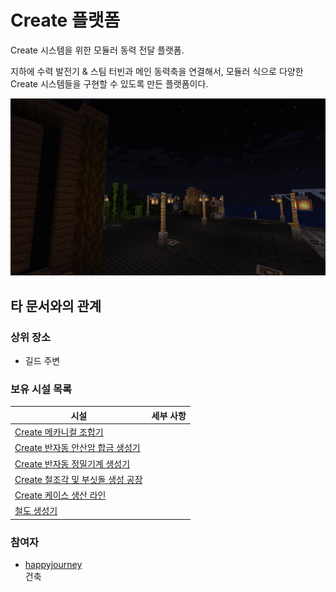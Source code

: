 # Create 플랫폼

Create 시스템을 위한 모듈러 동력 전달 플랫폼.

지하에 수력 발전기 & 스팀 터빈과 메인 동력축을 연결해서, 모듈러 식으로 다양한 Create 시스템들을 구현할 수 있도록 만든 플랫폼이다.

![asdf](../../asset/buildings/create_platform/main.jpg)

## 타 문서와의 관계
### 상위 장소
<!-- tag_source_open:link_list:child_spot -->
- 길드 주변
<!-- tag_close -->

<!-- ### 하위 장소 목록 -->
<!-- tag_target_open:reverse_link_list:child_spot -->
<!-- tag_arg:preset:spots_inside -->
<!-- tag_close -->

<!-- 보유 시설 목록 -->
<!-- tag_target_open:reverse_link_list:building_spot -->
<!-- tag_arg:preset:systems_inside -->
### 보유 시설 목록
|시설|세부 사항|
|---|---|
|[Create 메카니컬 조합기](../systems/create_mechanical_crafter.md)||
|[Create 반자동 안산암 합금 생성기](../systems/create_semiauto_andesite_alloy_maker.md)||
|[Create 반자동 정밀기계 생성기](../systems/create_semiauto_refinedmachine_generator.md)||
|[Create 철조각 및 부싯돌 생성 공장](../systems/create_iron_flint_steal_factory.md)||
|[Create 케이스 생산 라인](../systems/create_case_line.md)||
|[철도 생성기](../systems/rail_generator.md)||
<!-- tag_close -->

### 참여자
<!-- tag_source_open:link_list:member_contribute -->
- [happyjourney](../members/happyjourney.md)  
건축
<!-- tag_close-->